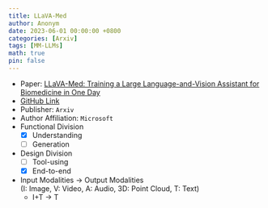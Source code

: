 ```yaml
---
title: LLaVA-Med
author: Anonym
date: 2023-06-01 00:00:00 +0800
categories: [Arxiv]
tags: [MM-LLMs]
math: true
pin: false
---
```


- Paper: [LLaVA-Med: Training a Large Language-and-Vision Assistant for Biomedicine in One Day](https://browse.arxiv.org/abs/2306.00890)
- [GitHub Link](https://aka.ms/llava-med)
- Publisher: `Arxiv`
- Author Affiliation: `Microsoft`
- Functional Division
  + [x] Understanding
  + [ ] Generation
- Design Division
  + [ ] Tool-using
  + [x] End-to-end
- Input Modalities $\rightarrow$ Output Modalities <br />(I: Image, V: Video, A: Audio, 3D: Point Cloud, T: Text)
  + I+T $\rightarrow$ T
